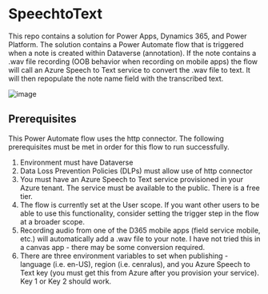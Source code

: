 # SpeechtoText
This repo contains a solution for Power Apps, Dynamics 365, and Power Platform.  The solution contains a Power Automate flow that is triggered when a note is created within Dataverse (annotation).  If the note contains a .wav file recording (OOB behavior when recording on mobile apps) the flow will call an Azure Speech to Text service to convert the .wav file to text.  It will then repopulate the note name field with the transcribed text.

![image](https://user-images.githubusercontent.com/86677937/138903711-faeb9b08-4bfe-4ffa-8027-6f7e061ffb7e.png)

## Prerequisites
This Power Automate flow uses the http connector.  The following prerequisites must be met in order for this flow to run successfully.
1. Environment must have Dataverse
2. Data Loss Prevention Policies (DLPs) must allow use of http connector
3. You must have an Azure Speech to Text service provisioned in your Azure tenant.  The service must be available to the public.  There is a free tier.
4. The flow is currently set at the User scope.  If you want other users to be able to use this functionality, consider setting the trigger step in the flow at a broader scope.
5. Recording audio from one of the D365 mobile apps (field service mobile, etc.) will automatically add a .wav file to your note.  I have not tried this in a canvas app - there may be some conversion required.
6. There are three environment variables to set when publishing - language (i.e. en-US), region (i.e. cenralus), and you Azure Speech to Text key (you must get this from Azure after you provision your service).  Key 1 or Key 2 should work.
